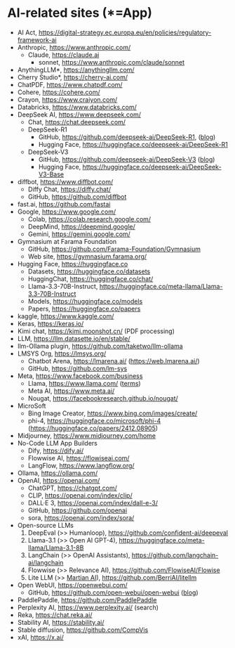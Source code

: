 # AI-related sites (*=App)

- AI Act, <https://digital-strategy.ec.europa.eu/en/policies/regulatory-framework-ai>
- Anthropic, <https://www.anthropic.com/>
    - Claude, <https://claude.ai>
        - sonnet, <https://www.anthropic.com/claude/sonnet>
- AnythingLLM*, <https://anythingllm.com/>
- Cherry Studio*, <https://cherry-ai.com/>
- ChatPDF, <https://www.chatpdf.com/>
- Cohere, <https://cohere.com/>
- Crayon, <https://www.craiyon.com/>
- Databricks, <https://www.databricks.com/>
- DeepSeek AI, <https://www.deepseek.com/>
    - Chat, <https://chat.deepseek.com/>
    - DeepSeek-R1
        - GitHub, <https://github.com/deepseek-ai/DeepSeek-R1>, ([blog](https://analyticsindiamag.com/ai-news-updates/deepseek-crushes-openai-o1-with-an-mit-licensed-model-developers-are-losing-it/))
        - Hugging Face, <https://huggingface.co/deepseek-ai/DeepSeek-R1>
    - DeepSeek-V3
        - GitHub, <https://github.com/deepseek-ai/DeepSeek-V3> ([blog](https://venturebeat.com/ai/deepseek-v3-ultra-large-open-source-ai-outperforms-llama-and-qwen-on-launch/))
        - Hugging Face, <https://huggingface.co/deepseek-ai/DeepSeek-V3-Base>
- diffbot, <https://www.diffbot.com/>
    - Diffy Chat, <https://diffy.chat/>
    - GitHub, <https://github.com/diffbot>
- fast.ai, <https://github.com/fastai>
- Google, <https://www.google.com/>
    - Colab, <https://colab.research.google.com/>
    - DeepMind, <https://deepmind.google/>
    - Gemini, <https://gemini.google.com/>
- Gymnasium at Farama Foundation
    - GitHub, <https://github.com/Farama-Foundation/Gymnasium>
    - Web site, <https://gymnasium.farama.org/>
- Hugging Face, <https://huggingface.co>
    - Datasets, <https://huggingface.co/datasets>
    - HuggingChat, <https://huggingface.co/chat/>
    - Llama-3.3-70B-Instruct, <https://huggingface.co/meta-llama/Llama-3.3-70B-Instruct>
    - Models, <https://huggingface.co/models>
    - Papers, <https://huggingface.co/papers>
- kaggle, <https://www.kaggle.com/>
- Keras, <https://keras.io/>
- Kimi chat, <https://kimi.moonshot.cn/> (PDF processing)
- LLM, <https://llm.datasette.io/en/stable/>
- llm-Ollama plugin, <https://github.com/taketwo/llm-ollama>
- LMSYS Org, <https://lmsys.org/>
    - Chatbot Arena, <https://lmarena.ai/> (<https://web.lmarena.ai/>)
    - GitHub, <https://github.com/lm-sys>
- Meta, <https://www.facebook.com/business>
    - Llama, <https://www.llama.com/> ([terms](https://ai.meta.com/llama/license/))
    - Meta AI, <https://www.meta.ai/>
    - Nougat, <https://facebookresearch.github.io/nougat/>
- MicroSoft
    - Bing Image Creator, <https://www.bing.com/images/create/>
    - phi-4, <https://huggingface.co/microsoft/phi-4> (<https://huggingface.co/papers/2412.08905>)
- Midjourney, <https://www.midjourney.com/home>
- No-Code LLM App Builders
    - Dify, <https://dify.ai/>
    - Flowwise AI, <https://flowiseai.com/>
    - LangFlow, <https://www.langflow.org/>
- Ollama, <https://ollama.com/>
- OpenAI, <https://openai.com/>
    - ChatGPT, <https://chatgpt.com/>
    - CLIP, <https://openai.com/index/clip/>
    - DALL·E 3, <https://openai.com/index/dall-e-3/>
    - GitHub, <https://github.com/openai>
    - sora, <https://openai.com/index/sora/>
- Open-source LLMs
    1. DeepEval (>> Humanloop), <https://github.com/confident-ai/deepeval>
    2. Llama-3.1 (>> Open AI GPT-4), <https://huggingface.co/meta-llama/Llama-3.1-8B>
    3. LangChain (>> OpenAI Assistants), <https://github.com/langchain-ai/langchain>
    4. Flowwise (>> Relevance AI), <https://github.com/FlowiseAI/Flowise>
    5. Lite LLM (>> [Martian AI](https://withmartian.com/)), <https://github.com/BerriAI/litellm>
- Open WebUI, <https://openwebui.com/>
    - GitHub, <https://github.com/open-webui/open-webui> ([blog](https://simonwillison.net/2024/Dec/27/open-webui/))
- PaddlePaddle, <https://github.com/PaddlePaddle>
- Perplexity AI, <https://www.perplexity.ai/> (search)
- Reka, <https://chat.reka.ai/>
- Stability AI, <https://stability.ai/>
- Stable diffusion, <https://github.com/CompVis>
- xAI, <https://x.ai/>
